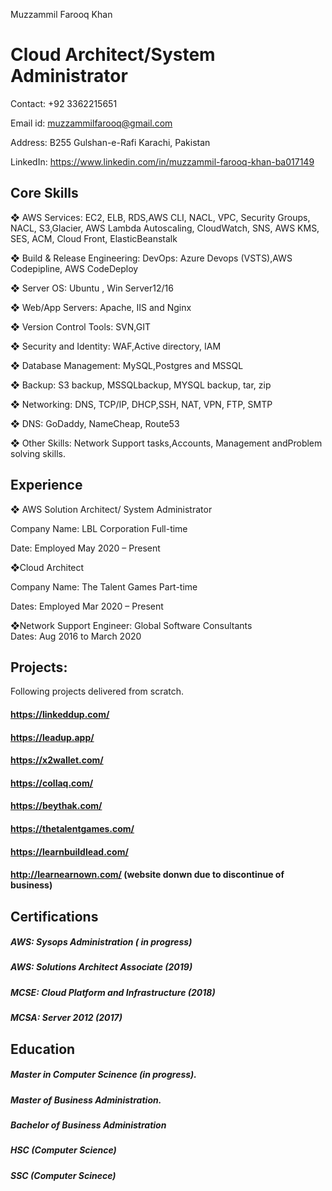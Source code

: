 Muzzammil Farooq Khan


Cloud Architect/System Administrator
======
  
Contact: +92 3362215651


Email id: muzzammilfarooq@gmail.com


Address: B255 Gulshan-e-Rafi Karachi, Pakistan


LinkedIn: https://www.linkedin.com/in/muzzammil-farooq-khan-ba017149


Core Skills
------

❖ AWS Services: 
EC2, ELB, RDS,AWS CLI, NACL, VPC, Security Groups, NACL, S3,Glacier, AWS Lambda
Autoscaling, CloudWatch, SNS, AWS KMS, SES, ACM, Cloud Front, ElasticBeanstalk

❖ Build & Release Engineering: 
DevOps: Azure Devops (VSTS),AWS 
Codepipline, AWS CodeDeploy

❖ Server OS:
Ubuntu , Win Server12/16

❖ Web/App Servers:
Apache, IIS and Nginx

❖ Version Control Tools:
SVN,GIT

❖ Security and Identity:
WAF,Active directory, IAM

❖ Database Management: 
MySQL,Postgres and MSSQL

❖ Backup:
S3 backup, MSSQLbackup, MYSQL backup, tar, zip

❖ Networking: 
DNS, TCP/IP, DHCP,SSH, NAT, VPN, FTP, SMTP

❖ DNS:
 GoDaddy, NameCheap, Route53

❖ Other Skills:
Network Support tasks,Accounts, Management andProblem solving skills.

  
Experience
------

❖ AWS Solution Architect/ System Administrator 

Company Name: LBL Corporation Full-time 

Date: Employed May 2020 – Present 


❖Cloud Architect

Company Name: The Talent Games Part-time

Dates: Employed Mar 2020 – Present

❖Network Support Engineer:
Global Software Consultants  
Dates: Aug 2016 to March 2020


Projects:
------
Following projects delivered from scratch. 

#### https://linkeddup.com/

#### https://leadup.app/

#### https://x2wallet.com/

#### https://collaq.com/

#### https://beythak.com/

#### https://thetalentgames.com/

#### https://learnbuildlead.com/

#### http://learnearnown.com/ (website donwn due to discontinue of business)


Certifications
------
##### AWS: Sysops Administration ( in progress)

##### AWS: Solutions Architect Associate (2019) 

##### MCSE: Cloud Platform and Infrastructure (2018)  

##### MCSA: Server 2012 (2017)
 

Education
------

##### Master in Computer Scinence (in progress).
##### Master of Business Administration.
##### Bachelor of Business Administration
##### HSC (Computer Science)
##### SSC (Computer Scinece)

